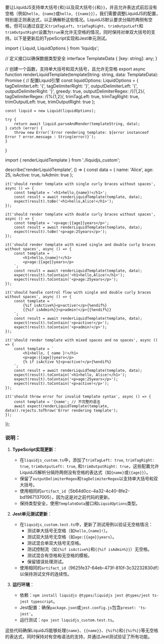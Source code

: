 要让LiquidJS支持单大括号`{`和`}`以及双大括号`{{`和`}}`，并且允许表达式前后没有空格（例如`hello, {name}`或`hello, {{name}}`），我们需要调整LiquidJS的配置，特别是正则表达式，以正确解析这些情况。LiquidJS默认要求分隔符两侧有空格，但可以通过自定义`trimTagLeft`、`trimTagRight`、`trimOutputLeft`和`trimOutputRight`设置为`true`来允许无空格的情况，同时保持对单双大括号的支持。以下是更新后的TypeScript实现和Jest单元测试。

<xaiArtifact artifact_id="5b64d0cc-4a32-4c40-8fe2-bd1967137005" artifact_version_id="48350426-1f41-4ddc-a388-67156c4f1f08" title="liquidjs_custom.ts" contentType="text/typescript">
import { Liquid, LiquidOptions } from 'liquidjs';

// 定义接口以确保数据类型安全
interface TemplateData {
    [key: string]: any;
}

// 创建一个函数，支持单大括号和双大括号，且允许无空格
export async function renderLiquidTemplate(templateString: string, data: TemplateData): Promise<string> {
    // 配置Liquid引擎
    const liquidOptions: LiquidOptions = {
        tagDelimiterLeft: '{',
        tagDelimiterRight: '}',
        outputDelimiterLeft: '{',
        outputDelimiterRight: '}',
        greedy: true,
        outputDelimiterRegex: /{{1,2}/,
        tagDelimiterRegex: /{%{1,2}/,
        trimTagLeft: true,
        trimTagRight: true,
        trimOutputLeft: true,
        trimOutputRight: true
    };

    const liquid = new Liquid(liquidOptions);

    try {
        return await liquid.parseAndRender(templateString, data);
    } catch (error) {
        throw new Error(`Error rendering template: ${error instanceof Error ? error.message : String(error)}`);
    }
}
</xaiArtifact>

<xaiArtifact artifact_id="9625fe37-64eb-473f-810f-3c32232830df" artifact_version_id="b4bd7980-cfa0-44da-a9c6-296495b99345" title="liquidjs_custom.test.ts" contentType="text/typescript">
import { renderLiquidTemplate } from './liquidjs_custom';

describe('renderLiquidTemplate', () => {
    const data = {
        name: 'Alice',
        age: 25,
        isActive: true,
        isAdmin: true
    };

    it('should render template with single curly braces without spaces', async () => {
        const template = '<h1>hello,{name}!</h1>';
        const result = await renderLiquidTemplate(template, data);
        expect(result).toBe('<h1>hello,Alice!</h1>');
    });

    it('should render template with double curly braces without spaces', async () => {
        const template = '<p>age:{{age}}years</p>';
        const result = await renderLiquidTemplate(template, data);
        expect(result).toBe('<p>age:25years</p>');
    });

    it('should render template with mixed single and double curly braces without spaces', async () => {
        const template = `
            <h1>hello,{name}!</h1>
            <p>age:{{age}}years</p>
        `;
        const result = await renderLiquidTemplate(template, data);
        expect(result).toContain('<h1>hello,Alice!</h1>');
        expect(result).toContain('<p>age:25years</p>');
    });

    it('should handle control flow with single and double curly braces without spaces', async () => {
        const template = `
            {%if isActive%}<p>active!</p>{%endif%}
            {{%if isAdmin%}}<p>admin!</p>{{%endif%}}
        `;
        const result = await renderLiquidTemplate(template, data);
        expect(result).toContain('<p>active!</p>');
        expect(result).toContain('<p>admin!</p>');
    });

    it('should render template with mixed spaces and no spaces', async () => {
        const template = `
            <h1>hello, { name }!</h1>
            <p>age:{{age}}years</p>
            {% if isActive %}<p>active!</p>{%endif%}
        `;
        const result = await renderLiquidTemplate(template, data);
        expect(result).toContain('<h1>hello, Alice!</h1>');
        expect(result).toContain('<p>age:25years</p>');
        expect(result).toContain('<p>active!</p>');
    });

    it('should throw error for invalid template syntax', async () => {
        const template = '{name'; // 不完整的语法
        await expect(renderLiquidTemplate(template, data)).rejects.toThrow('Error rendering template');
    });
});
</xaiArtifact>

### 说明：
1. **TypeScript实现更新**：
   - 在`liquidjs_custom.ts`中，添加了`trimTagLeft: true`, `trimTagRight: true`, `trimOutputLeft: true`, 和`trimOutputRight: true`，这些配置允许LiquidJS解析分隔符两侧没有空格的表达式（如`{name}`或`{{age}}`）。
   - 保留了`outputDelimiterRegex`和`tagDelimiterRegex`以支持单大括号和双大括号。
   - 使用相同的`artifact_id`（5b64d0cc-4a32-4c40-8fe2-bd1967137005），因为这是对之前代码的更新。
   - 保持类型安全，使用`TemplateData`接口和`LiquidOptions`类型。

2. **Jest单元测试更新**：
   - 在`liquidjs_custom.test.ts`中，更新了测试用例以验证无空格情况：
     - 测试单大括号无空格（如`hello,{name}!`）。
     - 测试双大括号无空格（如`age:{{age}}years`）。
     - 测试混合单双大括号无空格。
     - 测试控制流（如`{%if isActive%}`和`{{%if isAdmin%}}`）无空格。
     - 测试混合有空格和无空格的模板。
     - 保留错误处理测试。
   - 使用相同的`artifact_id`（9625fe37-64eb-473f-810f-3c32232830df）以保持测试文件的连续性。

3. **运行环境**：
   - 依赖：`npm install liquidjs @types/liquidjs jest @types/jest ts-jest typescript`。
   - Jest配置：确保`package.json`或`jest.config.js`包含`preset: 'ts-jest'`。
   - 运行测试：`npx jest liquidjs_custom.test.ts`。

这些代码确保LiquidJS能够处理`{name}`、`{{name}}`、`{%if%}`和`{{%if%}}`等无空格的表达式，同时保持对有空格语法的支持，并通过Jest测试验证了所有功能。
